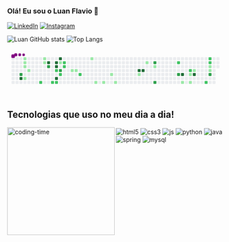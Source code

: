 ### Olá! Eu sou o Luan Flavio 👋

[![LinkedIn](https://img.shields.io/badge/LinkedIn-0077B5?style=for-the-badge&logo=linkedin&logoColor=white)](https://www.linkedin.com/in/luan-flavio-dev/)
[![Instagram](https://img.shields.io/badge/Instagram-E4405F?style=for-the-badge&logo=instagram&logoColor=white)](https://www.instagram.com/luan_bmenezes/)

![Luan GitHub stats](https://github-readme-stats.vercel.app/api?username=luan-flaviobr&show_icons=true&theme=synthwave)
![Top Langs](https://github-readme-stats.vercel.app/api/top-langs/?username=luan-flaviobr&layout=compact)

<svg viewBox="-16 -32 880 192" width="880" height="192" xmlns="http://www.w3.org/2000/svg"><style>@keyframes c0{71.64%{fill:var(--c3)}71.66%,to{fill:var(--ce)}}@keyframes c1{71.89%{fill:var(--c4)}71.91%,to{fill:var(--ce)}}@keyframes c2{1%{fill:var(--c1)}1.02%,to{fill:var(--ce)}}@keyframes c3{1.26%{fill:var(--c1)}1.28%,to{fill:var(--ce)}}@keyframes c4{1.51%{fill:var(--c1)}1.53%,to{fill:var(--ce)}}@keyframes c5{2.77%{fill:var(--c1)}2.79%,to{fill:var(--ce)}}@keyframes c6{2.02%{fill:var(--c1)}2.04%,to{fill:var(--ce)}}@keyframes c7{39.48%{fill:var(--c2)}39.5%,to{fill:var(--ce)}}@keyframes c8{5.31%{fill:var(--c1)}5.33%,to{fill:var(--ce)}}@keyframes c9{5.05%{fill:var(--c1)}5.07%,to{fill:var(--ce)}}@keyframes ca{76.7%{fill:var(--c4)}76.72%,to{fill:var(--ce)}}@keyframes cb{69.36%{fill:var(--c3)}69.38%,to{fill:var(--ce)}}@keyframes cc{37.71%{fill:var(--c2)}37.73%,to{fill:var(--ce)}}@keyframes cd{75.18%{fill:var(--c4)}75.2%,to{fill:var(--ce)}}@keyframes ce{74.93%{fill:var(--c4)}74.95%,to{fill:var(--ce)}}@keyframes cf{36.7%{fill:var(--c2)}36.72%,to{fill:var(--ce)}}@keyframes cg{74.17%{fill:var(--c4)}74.19%,to{fill:var(--ce)}}@keyframes ch{37.96%{fill:var(--c2)}37.98%,to{fill:var(--ce)}}@keyframes ci{75.69%{fill:var(--c4)}75.71%,to{fill:var(--ce)}}@keyframes cj{34.93%{fill:var(--c1)}34.95%,to{fill:var(--ce)}}@keyframes ck{68.34%{fill:var(--c3)}68.36%,to{fill:var(--ce)}}@keyframes cl{36.19%{fill:var(--c2)}36.21%,to{fill:var(--ce)}}@keyframes cm{34.67%{fill:var(--c2)}34.69%,to{fill:var(--ce)}}@keyframes cn{35.43%{fill:var(--c2)}35.45%,to{fill:var(--ce)}}@keyframes co{8.34%{fill:var(--c1)}8.36%,to{fill:var(--ce)}}@keyframes cp{8.6%{fill:var(--c1)}8.62%,to{fill:var(--ce)}}@keyframes cq{42.52%{fill:var(--c2)}42.54%,to{fill:var(--ce)}}@keyframes cr{10.37%{fill:var(--c1)}10.39%,to{fill:var(--ce)}}@keyframes cs{12.14%{fill:var(--c1)}12.16%,to{fill:var(--ce)}}@keyframes ct{12.65%{fill:var(--c1)}12.67%,to{fill:var(--ce)}}@keyframes cu{14.17%{fill:var(--c1)}14.19%,to{fill:var(--ce)}}@keyframes cv{13.41%{fill:var(--c1)}13.43%,to{fill:var(--ce)}}@keyframes cw{83.03%{fill:var(--c4)}83.05%,to{fill:var(--ce)}}@keyframes cx{16.45%{fill:var(--c1)}16.47%,to{fill:var(--ce)}}@keyframes cy{83.28%{fill:var(--c4)}83.3%,to{fill:var(--ce)}}@keyframes cz{17.71%{fill:var(--c1)}17.73%,to{fill:var(--ce)}}@keyframes c10{61.76%{fill:var(--c3)}61.78%,to{fill:var(--ce)}}@keyframes c11{18.47%{fill:var(--c1)}18.49%,to{fill:var(--ce)}}@keyframes c12{59.99%{fill:var(--c3)}60.01%,to{fill:var(--ce)}}@keyframes c13{49.61%{fill:var(--c2)}49.63%,to{fill:var(--ce)}}@keyframes c14{57.96%{fill:var(--c3)}57.98%,to{fill:var(--ce)}}@keyframes c15{86.07%{fill:var(--c4)}86.09%,to{fill:var(--ce)}}@keyframes c16{25.81%{fill:var(--c1)}25.83%,to{fill:var(--ce)}}@keyframes c17{50.88%{fill:var(--c2)}50.9%,to{fill:var(--ce)}}@keyframes c18{24.8%{fill:var(--c1)}24.82%,to{fill:var(--ce)}}@keyframes c19{25.31%{fill:var(--c1)}25.33%,to{fill:var(--ce)}}@keyframes c1a{21.26%{fill:var(--c1)}21.28%,to{fill:var(--ce)}}@keyframes c1b{86.83%{fill:var(--c4)}86.85%,to{fill:var(--ce)}}@keyframes c1c{54.67%{fill:var(--c2)}54.69%,to{fill:var(--ce)}}@keyframes c1d{52.9%{fill:var(--c2)}52.92%,to{fill:var(--ce)}}@keyframes c1e{52.65%{fill:var(--c2)}52.67%,to{fill:var(--ce)}}@keyframes c1f{22.52%{fill:var(--c1)}22.54%,to{fill:var(--ce)}}@keyframes c1g{22.27%{fill:var(--c1)}22.29%,to{fill:var(--ce)}}@keyframes c1h{55.43%{fill:var(--c3)}55.45%,to{fill:var(--ce)}}@keyframes u0{1%{transform:scale(0,1)}1.02%,1.26%{transform:scale(.04,1)}1.28%,1.51%{transform:scale(.09,1)}1.53%,2.02%{transform:scale(.13,1)}2.04%,2.77%{transform:scale(.17,1)}2.79%,5.05%{transform:scale(.22,1)}5.07%,5.31%{transform:scale(.26,1)}5.33%,8.34%{transform:scale(.3,1)}8.36%,8.6%{transform:scale(.35,1)}10.37%,8.62%{transform:scale(.39,1)}10.39%,12.14%{transform:scale(.43,1)}12.16%,12.65%{transform:scale(.48,1)}12.67%,13.41%{transform:scale(.52,1)}13.43%,14.17%{transform:scale(.57,1)}14.19%,16.45%{transform:scale(.61,1)}16.47%,17.71%{transform:scale(.65,1)}17.73%,18.47%{transform:scale(.7,1)}18.49%,21.26%{transform:scale(.74,1)}21.28%,22.27%{transform:scale(.78,1)}22.29%,22.52%{transform:scale(.83,1)}22.54%,24.8%{transform:scale(.87,1)}24.82%,25.31%{transform:scale(.91,1)}25.33%,25.81%{transform:scale(.96,1)}25.83%,to{transform:scale(1,1)}}@keyframes u1{34.67%{transform:scale(0,1)}34.69%,to{transform:scale(1,1)}}@keyframes u2{34.93%{transform:scale(0,1)}34.95%,to{transform:scale(1,1)}}@keyframes u3{35.43%{transform:scale(0,1)}35.45%,36.19%{transform:scale(.08,1)}36.21%,36.7%{transform:scale(.17,1)}36.72%,37.71%{transform:scale(.25,1)}37.73%,37.96%{transform:scale(.33,1)}37.98%,39.48%{transform:scale(.42,1)}39.5%,42.52%{transform:scale(.5,1)}42.54%,49.61%{transform:scale(.58,1)}49.63%,50.88%{transform:scale(.67,1)}50.9%,52.65%{transform:scale(.75,1)}52.67%,52.9%{transform:scale(.83,1)}52.92%,54.67%{transform:scale(.92,1)}54.69%,to{transform:scale(1,1)}}@keyframes u4{55.43%{transform:scale(0,1)}55.45%,57.96%{transform:scale(.14,1)}57.98%,59.99%{transform:scale(.29,1)}60.01%,61.76%{transform:scale(.43,1)}61.78%,68.34%{transform:scale(.57,1)}68.36%,69.36%{transform:scale(.71,1)}69.38%,71.64%{transform:scale(.86,1)}71.66%,to{transform:scale(1,1)}}@keyframes u5{71.89%{transform:scale(0,1)}71.91%,74.17%{transform:scale(.1,1)}74.19%,74.93%{transform:scale(.2,1)}74.95%,75.18%{transform:scale(.3,1)}75.2%,75.69%{transform:scale(.4,1)}75.71%,76.7%{transform:scale(.5,1)}76.72%,83.03%{transform:scale(.6,1)}83.05%,83.28%{transform:scale(.7,1)}83.3%,86.07%{transform:scale(.8,1)}86.09%,86.83%{transform:scale(.9,1)}86.85%,to{transform:scale(1,1)}}@keyframes s0{0%,99.75%{transform:translate(0,-16px)}.25%{transform:translate(0,0)}1.01%{transform:translate(48px,0)}1.52%{transform:translate(48px,32px)}1.77%{transform:translate(64px,32px)}2.03%{transform:translate(64px,48px)}2.28%{transform:translate(48px,48px)}2.78%{transform:translate(48px,80px)}4.05%{transform:translate(128px,80px)}5.32%{transform:translate(128px,0)}6.08%{transform:translate(176px,0)}6.33%{transform:translate(176px,-16px)}7.34%{transform:translate(240px,-16px)}8.35%{transform:translate(240px,48px)}9.62%{transform:translate(320px,48px)}10.38%{transform:translate(320px,0)}10.63%{transform:translate(336px,0)}12.15%{transform:translate(336px,96px)}13.42%{transform:translate(416px,96px)}13.92%{transform:translate(416px,64px)}14.18%{transform:translate(400px,64px)}14.43%{transform:translate(400px,48px)}15.95%{transform:translate(496px,48px)}16.2%{transform:translate(496px,64px)}16.96%{transform:translate(544px,64px)}17.72%{transform:translate(544px,16px)}17.97%{transform:translate(560px,16px)}18.23%{transform:translate(560px,32px)}21.01%{transform:translate(736px,32px)}21.27%,87.09%{transform:translate(736px,48px)}22.28%,52.15%,55.7%{transform:translate(800px,48px)}22.53%{transform:translate(800px,32px)}24.05%{transform:translate(704px,32px)}24.56%{transform:translate(704px,64px)}24.81%{transform:translate(720px,64px)}25.32%{transform:translate(720px,96px)}27.34%,60.25%{transform:translate(592px,96px)}27.59%{transform:translate(592px,80px)}33.42%{transform:translate(224px,80px)}34.43%{transform:translate(224px,16px)}34.94%,67.85%,75.44%{transform:translate(192px,16px)}35.19%,95.95%{transform:translate(192px,32px)}35.44%,95.7%{transform:translate(208px,32px)}35.95%{transform:translate(208px,64px)}36.46%{transform:translate(176px,64px)}36.71%{transform:translate(176px,48px)}36.96%,68.86%{transform:translate(160px,48px)}37.72%,38.73%{transform:translate(160px,96px)}37.97%{transform:translate(176px,96px)}38.23%{transform:translate(176px,112px)}38.48%{transform:translate(160px,112px)}39.49%{transform:translate(112px,96px)}39.75%{transform:translate(112px,80px)}40.51%{transform:translate(160px,80px)}40.76%{transform:translate(160px,64px)}48.61%{transform:translate(656px,64px)}48.86%{transform:translate(656px,48px)}49.11%,57.72%{transform:translate(672px,48px)}49.62%{transform:translate(672px,16px)}50.38%{transform:translate(720px,16px)}50.89%{transform:translate(720px,48px)}52.91%{transform:translate(800px,0)}53.16%{transform:translate(784px,0)}54.68%{transform:translate(784px,96px)}54.94%{transform:translate(800px,96px)}57.97%{transform:translate(672px,64px)}59.49%{transform:translate(576px,64px)}60%{transform:translate(576px,96px)}61.52%{transform:translate(592px,16px)}68.35%{transform:translate(192px,48px)}69.11%{transform:translate(160px,32px)}71.14%{transform:translate(32px,32px)}71.9%{transform:translate(32px,80px)}74.18%{transform:translate(176px,80px)}75.19%{transform:translate(176px,16px)}75.7%{transform:translate(192px,0)}76.46%{transform:translate(144px,0)}76.71%{transform:translate(144px,16px)}82.53%{transform:translate(512px,16px)}83.04%{transform:translate(512px,48px)}85.82%{transform:translate(688px,48px)}86.08%{transform:translate(688px,64px)}86.84%{transform:translate(736px,64px)}95.44%{transform:translate(208px,48px)}96.71%{transform:translate(192px,-16px)}}@keyframes s1{0%,99.75%{transform:translate(16px,-16px)}.25%{transform:translate(0,-16px)}.51%{transform:translate(0,0)}1.27%{transform:translate(48px,0)}1.77%{transform:translate(48px,32px)}2.03%{transform:translate(64px,32px)}2.28%{transform:translate(64px,48px)}2.53%{transform:translate(48px,48px)}3.04%{transform:translate(48px,80px)}4.3%{transform:translate(128px,80px)}5.57%{transform:translate(128px,0)}6.33%{transform:translate(176px,0)}6.58%{transform:translate(176px,-16px)}7.59%{transform:translate(240px,-16px)}8.61%{transform:translate(240px,48px)}9.87%{transform:translate(320px,48px)}10.63%{transform:translate(320px,0)}10.89%{transform:translate(336px,0)}12.41%{transform:translate(336px,96px)}13.67%{transform:translate(416px,96px)}14.18%{transform:translate(416px,64px)}14.43%{transform:translate(400px,64px)}14.68%{transform:translate(400px,48px)}16.2%{transform:translate(496px,48px)}16.46%{transform:translate(496px,64px)}17.22%{transform:translate(544px,64px)}17.97%{transform:translate(544px,16px)}18.23%{transform:translate(560px,16px)}18.48%{transform:translate(560px,32px)}21.27%{transform:translate(736px,32px)}21.52%,87.34%{transform:translate(736px,48px)}22.53%,52.41%,55.95%{transform:translate(800px,48px)}22.78%{transform:translate(800px,32px)}24.3%{transform:translate(704px,32px)}24.81%{transform:translate(704px,64px)}25.06%{transform:translate(720px,64px)}25.57%{transform:translate(720px,96px)}27.59%,60.51%{transform:translate(592px,96px)}27.85%{transform:translate(592px,80px)}33.67%{transform:translate(224px,80px)}34.68%{transform:translate(224px,16px)}35.19%,68.1%,75.7%{transform:translate(192px,16px)}35.44%,96.2%{transform:translate(192px,32px)}35.7%,95.95%{transform:translate(208px,32px)}36.2%{transform:translate(208px,64px)}36.71%{transform:translate(176px,64px)}36.96%{transform:translate(176px,48px)}37.22%,69.11%{transform:translate(160px,48px)}37.97%,38.99%{transform:translate(160px,96px)}38.23%{transform:translate(176px,96px)}38.48%{transform:translate(176px,112px)}38.73%{transform:translate(160px,112px)}39.75%{transform:translate(112px,96px)}40%{transform:translate(112px,80px)}40.76%{transform:translate(160px,80px)}41.01%{transform:translate(160px,64px)}48.86%{transform:translate(656px,64px)}49.11%{transform:translate(656px,48px)}49.37%,57.97%{transform:translate(672px,48px)}49.87%{transform:translate(672px,16px)}50.63%{transform:translate(720px,16px)}51.14%{transform:translate(720px,48px)}53.16%{transform:translate(800px,0)}53.42%{transform:translate(784px,0)}54.94%{transform:translate(784px,96px)}55.19%{transform:translate(800px,96px)}58.23%{transform:translate(672px,64px)}59.75%{transform:translate(576px,64px)}60.25%{transform:translate(576px,96px)}61.77%{transform:translate(592px,16px)}68.61%{transform:translate(192px,48px)}69.37%{transform:translate(160px,32px)}71.39%{transform:translate(32px,32px)}72.15%{transform:translate(32px,80px)}74.43%{transform:translate(176px,80px)}75.44%{transform:translate(176px,16px)}75.95%{transform:translate(192px,0)}76.71%{transform:translate(144px,0)}76.96%{transform:translate(144px,16px)}82.78%{transform:translate(512px,16px)}83.29%{transform:translate(512px,48px)}86.08%{transform:translate(688px,48px)}86.33%{transform:translate(688px,64px)}87.09%{transform:translate(736px,64px)}95.7%{transform:translate(208px,48px)}96.96%{transform:translate(192px,-16px)}}@keyframes s2{0%,99.75%{transform:translate(32px,-16px)}.51%{transform:translate(0,-16px)}.76%{transform:translate(0,0)}1.52%{transform:translate(48px,0)}2.03%{transform:translate(48px,32px)}2.28%{transform:translate(64px,32px)}2.53%{transform:translate(64px,48px)}2.78%{transform:translate(48px,48px)}3.29%{transform:translate(48px,80px)}4.56%{transform:translate(128px,80px)}5.82%{transform:translate(128px,0)}6.58%{transform:translate(176px,0)}6.84%{transform:translate(176px,-16px)}7.85%{transform:translate(240px,-16px)}8.86%{transform:translate(240px,48px)}10.13%{transform:translate(320px,48px)}10.89%{transform:translate(320px,0)}11.14%{transform:translate(336px,0)}12.66%{transform:translate(336px,96px)}13.92%{transform:translate(416px,96px)}14.43%{transform:translate(416px,64px)}14.68%{transform:translate(400px,64px)}14.94%{transform:translate(400px,48px)}16.46%{transform:translate(496px,48px)}16.71%{transform:translate(496px,64px)}17.47%{transform:translate(544px,64px)}18.23%{transform:translate(544px,16px)}18.48%{transform:translate(560px,16px)}18.73%{transform:translate(560px,32px)}21.52%{transform:translate(736px,32px)}21.77%,87.59%{transform:translate(736px,48px)}22.78%,52.66%,56.2%{transform:translate(800px,48px)}23.04%{transform:translate(800px,32px)}24.56%{transform:translate(704px,32px)}25.06%{transform:translate(704px,64px)}25.32%{transform:translate(720px,64px)}25.82%{transform:translate(720px,96px)}27.85%,60.76%{transform:translate(592px,96px)}28.1%{transform:translate(592px,80px)}33.92%{transform:translate(224px,80px)}34.94%{transform:translate(224px,16px)}35.44%,68.35%,75.95%{transform:translate(192px,16px)}35.7%,96.46%{transform:translate(192px,32px)}35.95%,96.2%{transform:translate(208px,32px)}36.46%{transform:translate(208px,64px)}36.96%{transform:translate(176px,64px)}37.22%{transform:translate(176px,48px)}37.47%,69.37%{transform:translate(160px,48px)}38.23%,39.24%{transform:translate(160px,96px)}38.48%{transform:translate(176px,96px)}38.73%{transform:translate(176px,112px)}38.99%{transform:translate(160px,112px)}40%{transform:translate(112px,96px)}40.25%{transform:translate(112px,80px)}41.01%{transform:translate(160px,80px)}41.27%{transform:translate(160px,64px)}49.11%{transform:translate(656px,64px)}49.37%{transform:translate(656px,48px)}49.62%,58.23%{transform:translate(672px,48px)}50.13%{transform:translate(672px,16px)}50.89%{transform:translate(720px,16px)}51.39%{transform:translate(720px,48px)}53.42%{transform:translate(800px,0)}53.67%{transform:translate(784px,0)}55.19%{transform:translate(784px,96px)}55.44%{transform:translate(800px,96px)}58.48%{transform:translate(672px,64px)}60%{transform:translate(576px,64px)}60.51%{transform:translate(576px,96px)}62.03%{transform:translate(592px,16px)}68.86%{transform:translate(192px,48px)}69.62%{transform:translate(160px,32px)}71.65%{transform:translate(32px,32px)}72.41%{transform:translate(32px,80px)}74.68%{transform:translate(176px,80px)}75.7%{transform:translate(176px,16px)}76.2%{transform:translate(192px,0)}76.96%{transform:translate(144px,0)}77.22%{transform:translate(144px,16px)}83.04%{transform:translate(512px,16px)}83.54%{transform:translate(512px,48px)}86.33%{transform:translate(688px,48px)}86.58%{transform:translate(688px,64px)}87.34%{transform:translate(736px,64px)}95.95%{transform:translate(208px,48px)}97.22%{transform:translate(192px,-16px)}}@keyframes s3{0%,99.75%{transform:translate(48px,-16px)}.76%{transform:translate(0,-16px)}1.01%{transform:translate(0,0)}1.77%{transform:translate(48px,0)}2.28%{transform:translate(48px,32px)}2.53%{transform:translate(64px,32px)}2.78%{transform:translate(64px,48px)}3.04%{transform:translate(48px,48px)}3.54%{transform:translate(48px,80px)}4.81%{transform:translate(128px,80px)}6.08%{transform:translate(128px,0)}6.84%{transform:translate(176px,0)}7.09%{transform:translate(176px,-16px)}8.1%{transform:translate(240px,-16px)}9.11%{transform:translate(240px,48px)}10.38%{transform:translate(320px,48px)}11.14%{transform:translate(320px,0)}11.39%{transform:translate(336px,0)}12.91%{transform:translate(336px,96px)}14.18%{transform:translate(416px,96px)}14.68%{transform:translate(416px,64px)}14.94%{transform:translate(400px,64px)}15.19%{transform:translate(400px,48px)}16.71%{transform:translate(496px,48px)}16.96%{transform:translate(496px,64px)}17.72%{transform:translate(544px,64px)}18.48%{transform:translate(544px,16px)}18.73%{transform:translate(560px,16px)}18.99%{transform:translate(560px,32px)}21.77%{transform:translate(736px,32px)}22.03%,87.85%{transform:translate(736px,48px)}23.04%,52.91%,56.46%{transform:translate(800px,48px)}23.29%{transform:translate(800px,32px)}24.81%{transform:translate(704px,32px)}25.32%{transform:translate(704px,64px)}25.57%{transform:translate(720px,64px)}26.08%{transform:translate(720px,96px)}28.1%,61.01%{transform:translate(592px,96px)}28.35%{transform:translate(592px,80px)}34.18%{transform:translate(224px,80px)}35.19%{transform:translate(224px,16px)}35.7%,68.61%,76.2%{transform:translate(192px,16px)}35.95%,96.71%{transform:translate(192px,32px)}36.2%,96.46%{transform:translate(208px,32px)}36.71%{transform:translate(208px,64px)}37.22%{transform:translate(176px,64px)}37.47%{transform:translate(176px,48px)}37.72%,69.62%{transform:translate(160px,48px)}38.48%,39.49%{transform:translate(160px,96px)}38.73%{transform:translate(176px,96px)}38.99%{transform:translate(176px,112px)}39.24%{transform:translate(160px,112px)}40.25%{transform:translate(112px,96px)}40.51%{transform:translate(112px,80px)}41.27%{transform:translate(160px,80px)}41.52%{transform:translate(160px,64px)}49.37%{transform:translate(656px,64px)}49.62%{transform:translate(656px,48px)}49.87%,58.48%{transform:translate(672px,48px)}50.38%{transform:translate(672px,16px)}51.14%{transform:translate(720px,16px)}51.65%{transform:translate(720px,48px)}53.67%{transform:translate(800px,0)}53.92%{transform:translate(784px,0)}55.44%{transform:translate(784px,96px)}55.7%{transform:translate(800px,96px)}58.73%{transform:translate(672px,64px)}60.25%{transform:translate(576px,64px)}60.76%{transform:translate(576px,96px)}62.28%{transform:translate(592px,16px)}69.11%{transform:translate(192px,48px)}69.87%{transform:translate(160px,32px)}71.9%{transform:translate(32px,32px)}72.66%{transform:translate(32px,80px)}74.94%{transform:translate(176px,80px)}75.95%{transform:translate(176px,16px)}76.46%{transform:translate(192px,0)}77.22%{transform:translate(144px,0)}77.47%{transform:translate(144px,16px)}83.29%{transform:translate(512px,16px)}83.8%{transform:translate(512px,48px)}86.58%{transform:translate(688px,48px)}86.84%{transform:translate(688px,64px)}87.59%{transform:translate(736px,64px)}96.2%{transform:translate(208px,48px)}97.47%{transform:translate(192px,-16px)}}:root{--cb:#1b1f230a;--cs:purple;--ce:#ebedf0;--c0:#ebedf0;--c1:#9be9a8;--c2:#40c463;--c3:#30a14e;--c4:#216e39}@media (prefers-color-scheme:dark){:root{--cb:#1b1f230a;--cs:purple;--ce:#161b22;--c1:#01311f;--c2:#034525;--c3:#0f6d31;--c4:#00c647}}.c{shape-rendering:geometricPrecision;rx:2;ry:2;fill:var(--ce);stroke-width:1px;stroke:var(--cb);animation:none 39500ms linear infinite}.c.c0{fill:var(--c3);animation-name:c0}.c.c1{fill:var(--c4);animation-name:c1}.c.c2,.c.c3{fill:var(--c1);animation-name:c2}.c.c3{animation-name:c3}.c.c4,.c.c5,.c.c6{fill:var(--c1);animation-name:c4}.c.c5,.c.c6{animation-name:c5}.c.c6{animation-name:c6}.c.c7{fill:var(--c2);animation-name:c7}.c.c8,.c.c9{fill:var(--c1);animation-name:c8}.c.c9{animation-name:c9}.c.ca{fill:var(--c4);animation-name:ca}.c.cb{fill:var(--c3);animation-name:cb}.c.cc{fill:var(--c2);animation-name:cc}.c.cd,.c.ce{fill:var(--c4);animation-name:cd}.c.ce{animation-name:ce}.c.cf{fill:var(--c2);animation-name:cf}.c.cg{fill:var(--c4);animation-name:cg}.c.ch{fill:var(--c2);animation-name:ch}.c.ci{fill:var(--c4);animation-name:ci}.c.cj{fill:var(--c1);animation-name:cj}.c.ck{fill:var(--c3);animation-name:ck}.c.cl,.c.cm,.c.cn{fill:var(--c2);animation-name:cl}.c.cm,.c.cn{animation-name:cm}.c.cn{animation-name:cn}.c.co,.c.cp{fill:var(--c1);animation-name:co}.c.cp{animation-name:cp}.c.cq{fill:var(--c2);animation-name:cq}.c.cr,.c.cs{fill:var(--c1);animation-name:cr}.c.cs{animation-name:cs}.c.ct,.c.cu,.c.cv{fill:var(--c1);animation-name:ct}.c.cu,.c.cv{animation-name:cu}.c.cv{animation-name:cv}.c.cw{fill:var(--c4);animation-name:cw}.c.cx{fill:var(--c1);animation-name:cx}.c.cy{fill:var(--c4);animation-name:cy}.c.cz{fill:var(--c1);animation-name:cz}.c.c10{fill:var(--c3);animation-name:c10}.c.c11{fill:var(--c1);animation-name:c11}.c.c12{fill:var(--c3);animation-name:c12}.c.c13{fill:var(--c2);animation-name:c13}.c.c14{fill:var(--c3);animation-name:c14}.c.c15{fill:var(--c4);animation-name:c15}.c.c16{fill:var(--c1);animation-name:c16}.c.c17{fill:var(--c2);animation-name:c17}.c.c18,.c.c19,.c.c1a{fill:var(--c1);animation-name:c18}.c.c19,.c.c1a{animation-name:c19}.c.c1a{animation-name:c1a}.c.c1b{fill:var(--c4);animation-name:c1b}.c.c1c,.c.c1d,.c.c1e{fill:var(--c2);animation-name:c1c}.c.c1d,.c.c1e{animation-name:c1d}.c.c1e{animation-name:c1e}.c.c1f,.c.c1g{fill:var(--c1);animation-name:c1f}.c.c1g{animation-name:c1g}.c.c1h{fill:var(--c3);animation-name:c1h}.s,.u{animation:none linear 39500ms infinite}.u,.u.u0{transform-origin:0 0}.u{transform:scale(0,1)}.u.u0{fill:var(--c1);animation-name:u0}.u.u1{fill:var(--c2);animation-name:u1;transform-origin:361.2px 0}.u.u2{fill:var(--c1);animation-name:u2;transform-origin:376.9px 0}.u.u3{fill:var(--c2);animation-name:u3;transform-origin:392.6px 0}.u.u4{fill:var(--c3);animation-name:u4;transform-origin:581px 0}.u.u5{fill:var(--c4);animation-name:u5;transform-origin:691px 0}.s{shape-rendering:geometricPrecision;fill:var(--cs)}.s.s0{transform:translate(0,-16px);animation-name:s0}.s.s1{transform:translate(16px,-16px);animation-name:s1}.s.s2{transform:translate(32px,-16px);animation-name:s2}.s.s3{transform:translate(48px,-16px);animation-name:s3}</style><rect class="c" x="2" y="2" width="12" height="12"/><rect class="c" x="2" y="18" width="12" height="12"/><rect class="c" x="2" y="34" width="12" height="12"/><rect class="c" x="2" y="50" width="12" height="12"/><rect class="c" x="2" y="66" width="12" height="12"/><rect class="c" x="2" y="82" width="12" height="12"/><rect class="c" x="2" y="98" width="12" height="12"/><rect class="c" x="18" y="2" width="12" height="12"/><rect class="c" x="18" y="18" width="12" height="12"/><rect class="c" x="18" y="34" width="12" height="12"/><rect class="c" x="18" y="50" width="12" height="12"/><rect class="c" x="18" y="66" width="12" height="12"/><rect class="c" x="18" y="82" width="12" height="12"/><rect class="c" x="18" y="98" width="12" height="12"/><rect class="c" x="34" y="2" width="12" height="12"/><rect class="c" x="34" y="18" width="12" height="12"/><rect class="c" x="34" y="34" width="12" height="12"/><rect class="c" x="34" y="50" width="12" height="12"/><rect class="c c0" x="34" y="66" width="12" height="12"/><rect class="c c1" x="34" y="82" width="12" height="12"/><rect class="c" x="34" y="98" width="12" height="12"/><rect class="c c2" x="50" y="2" width="12" height="12"/><rect class="c c3" x="50" y="18" width="12" height="12"/><rect class="c c4" x="50" y="34" width="12" height="12"/><rect class="c" x="50" y="50" width="12" height="12"/><rect class="c" x="50" y="66" width="12" height="12"/><rect class="c c5" x="50" y="82" width="12" height="12"/><rect class="c" x="50" y="98" width="12" height="12"/><rect class="c" x="66" y="2" width="12" height="12"/><rect class="c" x="66" y="18" width="12" height="12"/><rect class="c" x="66" y="34" width="12" height="12"/><rect class="c c6" x="66" y="50" width="12" height="12"/><rect class="c" x="66" y="66" width="12" height="12"/><rect class="c" x="66" y="82" width="12" height="12"/><rect class="c" x="66" y="98" width="12" height="12"/><rect class="c" x="82" y="2" width="12" height="12"/><rect class="c" x="82" y="18" width="12" height="12"/><rect class="c" x="82" y="34" width="12" height="12"/><rect class="c" x="82" y="50" width="12" height="12"/><rect class="c" x="82" y="66" width="12" height="12"/><rect class="c" x="82" y="82" width="12" height="12"/><rect class="c" x="82" y="98" width="12" height="12"/><rect class="c" x="98" y="2" width="12" height="12"/><rect class="c" x="98" y="18" width="12" height="12"/><rect class="c" x="98" y="34" width="12" height="12"/><rect class="c" x="98" y="50" width="12" height="12"/><rect class="c" x="98" y="66" width="12" height="12"/><rect class="c" x="98" y="82" width="12" height="12"/><rect class="c" x="98" y="98" width="12" height="12"/><rect class="c" x="114" y="2" width="12" height="12"/><rect class="c" x="114" y="18" width="12" height="12"/><rect class="c" x="114" y="34" width="12" height="12"/><rect class="c" x="114" y="50" width="12" height="12"/><rect class="c" x="114" y="66" width="12" height="12"/><rect class="c" x="114" y="82" width="12" height="12"/><rect class="c c7" x="114" y="98" width="12" height="12"/><rect class="c c8" x="130" y="2" width="12" height="12"/><rect class="c c9" x="130" y="18" width="12" height="12"/><rect class="c" x="130" y="34" width="12" height="12"/><rect class="c" x="130" y="50" width="12" height="12"/><rect class="c" x="130" y="66" width="12" height="12"/><rect class="c" x="130" y="82" width="12" height="12"/><rect class="c" x="130" y="98" width="12" height="12"/><rect class="c" x="146" y="2" width="12" height="12"/><rect class="c ca" x="146" y="18" width="12" height="12"/><rect class="c cb" x="146" y="34" width="12" height="12"/><rect class="c" x="146" y="50" width="12" height="12"/><rect class="c" x="146" y="66" width="12" height="12"/><rect class="c" x="146" y="82" width="12" height="12"/><rect class="c" x="146" y="98" width="12" height="12"/><rect class="c" x="162" y="2" width="12" height="12"/><rect class="c" x="162" y="18" width="12" height="12"/><rect class="c" x="162" y="34" width="12" height="12"/><rect class="c" x="162" y="50" width="12" height="12"/><rect class="c" x="162" y="66" width="12" height="12"/><rect class="c" x="162" y="82" width="12" height="12"/><rect class="c cc" x="162" y="98" width="12" height="12"/><rect class="c" x="178" y="2" width="12" height="12"/><rect class="c cd" x="178" y="18" width="12" height="12"/><rect class="c ce" x="178" y="34" width="12" height="12"/><rect class="c cf" x="178" y="50" width="12" height="12"/><rect class="c" x="178" y="66" width="12" height="12"/><rect class="c cg" x="178" y="82" width="12" height="12"/><rect class="c ch" x="178" y="98" width="12" height="12"/><rect class="c ci" x="194" y="2" width="12" height="12"/><rect class="c cj" x="194" y="18" width="12" height="12"/><rect class="c" x="194" y="34" width="12" height="12"/><rect class="c ck" x="194" y="50" width="12" height="12"/><rect class="c cl" x="194" y="66" width="12" height="12"/><rect class="c" x="194" y="82" width="12" height="12"/><rect class="c" x="194" y="98" width="12" height="12"/><rect class="c" x="210" y="2" width="12" height="12"/><rect class="c cm" x="210" y="18" width="12" height="12"/><rect class="c cn" x="210" y="34" width="12" height="12"/><rect class="c" x="210" y="50" width="12" height="12"/><rect class="c" x="210" y="66" width="12" height="12"/><rect class="c" x="210" y="82" width="12" height="12"/><rect class="c" x="210" y="98" width="12" height="12"/><rect class="c" x="226" y="2" width="12" height="12"/><rect class="c" x="226" y="18" width="12" height="12"/><rect class="c" x="226" y="34" width="12" height="12"/><rect class="c" x="226" y="50" width="12" height="12"/><rect class="c" x="226" y="66" width="12" height="12"/><rect class="c" x="226" y="82" width="12" height="12"/><rect class="c" x="226" y="98" width="12" height="12"/><rect class="c" x="242" y="2" width="12" height="12"/><rect class="c" x="242" y="18" width="12" height="12"/><rect class="c" x="242" y="34" width="12" height="12"/><rect class="c co" x="242" y="50" width="12" height="12"/><rect class="c" x="242" y="66" width="12" height="12"/><rect class="c" x="242" y="82" width="12" height="12"/><rect class="c" x="242" y="98" width="12" height="12"/><rect class="c" x="258" y="2" width="12" height="12"/><rect class="c" x="258" y="18" width="12" height="12"/><rect class="c" x="258" y="34" width="12" height="12"/><rect class="c cp" x="258" y="50" width="12" height="12"/><rect class="c" x="258" y="66" width="12" height="12"/><rect class="c" x="258" y="82" width="12" height="12"/><rect class="c" x="258" y="98" width="12" height="12"/><rect class="c" x="274" y="2" width="12" height="12"/><rect class="c" x="274" y="18" width="12" height="12"/><rect class="c" x="274" y="34" width="12" height="12"/><rect class="c" x="274" y="50" width="12" height="12"/><rect class="c cq" x="274" y="66" width="12" height="12"/><rect class="c" x="274" y="82" width="12" height="12"/><rect class="c" x="274" y="98" width="12" height="12"/><rect class="c" x="290" y="2" width="12" height="12"/><rect class="c" x="290" y="18" width="12" height="12"/><rect class="c" x="290" y="34" width="12" height="12"/><rect class="c" x="290" y="50" width="12" height="12"/><rect class="c" x="290" y="66" width="12" height="12"/><rect class="c" x="290" y="82" width="12" height="12"/><rect class="c" x="290" y="98" width="12" height="12"/><rect class="c" x="306" y="2" width="12" height="12"/><rect class="c" x="306" y="18" width="12" height="12"/><rect class="c" x="306" y="34" width="12" height="12"/><rect class="c" x="306" y="50" width="12" height="12"/><rect class="c" x="306" y="66" width="12" height="12"/><rect class="c" x="306" y="82" width="12" height="12"/><rect class="c" x="306" y="98" width="12" height="12"/><rect class="c cr" x="322" y="2" width="12" height="12"/><rect class="c" x="322" y="18" width="12" height="12"/><rect class="c" x="322" y="34" width="12" height="12"/><rect class="c" x="322" y="50" width="12" height="12"/><rect class="c" x="322" y="66" width="12" height="12"/><rect class="c" x="322" y="82" width="12" height="12"/><rect class="c" x="322" y="98" width="12" height="12"/><rect class="c" x="338" y="2" width="12" height="12"/><rect class="c" x="338" y="18" width="12" height="12"/><rect class="c" x="338" y="34" width="12" height="12"/><rect class="c" x="338" y="50" width="12" height="12"/><rect class="c" x="338" y="66" width="12" height="12"/><rect class="c" x="338" y="82" width="12" height="12"/><rect class="c cs" x="338" y="98" width="12" height="12"/><rect class="c" x="354" y="2" width="12" height="12"/><rect class="c" x="354" y="18" width="12" height="12"/><rect class="c" x="354" y="34" width="12" height="12"/><rect class="c" x="354" y="50" width="12" height="12"/><rect class="c" x="354" y="66" width="12" height="12"/><rect class="c" x="354" y="82" width="12" height="12"/><rect class="c" x="354" y="98" width="12" height="12"/><rect class="c" x="370" y="2" width="12" height="12"/><rect class="c" x="370" y="18" width="12" height="12"/><rect class="c" x="370" y="34" width="12" height="12"/><rect class="c" x="370" y="50" width="12" height="12"/><rect class="c" x="370" y="66" width="12" height="12"/><rect class="c" x="370" y="82" width="12" height="12"/><rect class="c ct" x="370" y="98" width="12" height="12"/><rect class="c" x="386" y="2" width="12" height="12"/><rect class="c" x="386" y="18" width="12" height="12"/><rect class="c" x="386" y="34" width="12" height="12"/><rect class="c" x="386" y="50" width="12" height="12"/><rect class="c" x="386" y="66" width="12" height="12"/><rect class="c" x="386" y="82" width="12" height="12"/><rect class="c" x="386" y="98" width="12" height="12"/><rect class="c" x="402" y="2" width="12" height="12"/><rect class="c" x="402" y="18" width="12" height="12"/><rect class="c" x="402" y="34" width="12" height="12"/><rect class="c" x="402" y="50" width="12" height="12"/><rect class="c cu" x="402" y="66" width="12" height="12"/><rect class="c" x="402" y="82" width="12" height="12"/><rect class="c" x="402" y="98" width="12" height="12"/><rect class="c" x="418" y="2" width="12" height="12"/><rect class="c" x="418" y="18" width="12" height="12"/><rect class="c" x="418" y="34" width="12" height="12"/><rect class="c" x="418" y="50" width="12" height="12"/><rect class="c" x="418" y="66" width="12" height="12"/><rect class="c" x="418" y="82" width="12" height="12"/><rect class="c cv" x="418" y="98" width="12" height="12"/><rect class="c" x="434" y="2" width="12" height="12"/><rect class="c" x="434" y="18" width="12" height="12"/><rect class="c" x="434" y="34" width="12" height="12"/><rect class="c" x="434" y="50" width="12" height="12"/><rect class="c" x="434" y="66" width="12" height="12"/><rect class="c" x="434" y="82" width="12" height="12"/><rect class="c" x="434" y="98" width="12" height="12"/><rect class="c" x="450" y="2" width="12" height="12"/><rect class="c" x="450" y="18" width="12" height="12"/><rect class="c" x="450" y="34" width="12" height="12"/><rect class="c" x="450" y="50" width="12" height="12"/><rect class="c" x="450" y="66" width="12" height="12"/><rect class="c" x="450" y="82" width="12" height="12"/><rect class="c" x="450" y="98" width="12" height="12"/><rect class="c" x="466" y="2" width="12" height="12"/><rect class="c" x="466" y="18" width="12" height="12"/><rect class="c" x="466" y="34" width="12" height="12"/><rect class="c" x="466" y="50" width="12" height="12"/><rect class="c" x="466" y="66" width="12" height="12"/><rect class="c" x="466" y="82" width="12" height="12"/><rect class="c" x="466" y="98" width="12" height="12"/><rect class="c" x="482" y="2" width="12" height="12"/><rect class="c" x="482" y="18" width="12" height="12"/><rect class="c" x="482" y="34" width="12" height="12"/><rect class="c" x="482" y="50" width="12" height="12"/><rect class="c" x="482" y="66" width="12" height="12"/><rect class="c" x="482" y="82" width="12" height="12"/><rect class="c" x="482" y="98" width="12" height="12"/><rect class="c" x="498" y="2" width="12" height="12"/><rect class="c" x="498" y="18" width="12" height="12"/><rect class="c" x="498" y="34" width="12" height="12"/><rect class="c" x="498" y="50" width="12" height="12"/><rect class="c" x="498" y="66" width="12" height="12"/><rect class="c" x="498" y="82" width="12" height="12"/><rect class="c" x="498" y="98" width="12" height="12"/><rect class="c" x="514" y="2" width="12" height="12"/><rect class="c" x="514" y="18" width="12" height="12"/><rect class="c" x="514" y="34" width="12" height="12"/><rect class="c cw" x="514" y="50" width="12" height="12"/><rect class="c cx" x="514" y="66" width="12" height="12"/><rect class="c" x="514" y="82" width="12" height="12"/><rect class="c" x="514" y="98" width="12" height="12"/><rect class="c" x="530" y="2" width="12" height="12"/><rect class="c" x="530" y="18" width="12" height="12"/><rect class="c" x="530" y="34" width="12" height="12"/><rect class="c cy" x="530" y="50" width="12" height="12"/><rect class="c" x="530" y="66" width="12" height="12"/><rect class="c" x="530" y="82" width="12" height="12"/><rect class="c" x="530" y="98" width="12" height="12"/><rect class="c" x="546" y="2" width="12" height="12"/><rect class="c cz" x="546" y="18" width="12" height="12"/><rect class="c" x="546" y="34" width="12" height="12"/><rect class="c" x="546" y="50" width="12" height="12"/><rect class="c" x="546" y="66" width="12" height="12"/><rect class="c" x="546" y="82" width="12" height="12"/><rect class="c" x="546" y="98" width="12" height="12"/><rect class="c" x="562" y="2" width="12" height="12"/><rect class="c" x="562" y="18" width="12" height="12"/><rect class="c" x="562" y="34" width="12" height="12"/><rect class="c" x="562" y="50" width="12" height="12"/><rect class="c" x="562" y="66" width="12" height="12"/><rect class="c" x="562" y="82" width="12" height="12"/><rect class="c" x="562" y="98" width="12" height="12"/><rect class="c" x="578" y="2" width="12" height="12"/><rect class="c c10" x="578" y="18" width="12" height="12"/><rect class="c c11" x="578" y="34" width="12" height="12"/><rect class="c" x="578" y="50" width="12" height="12"/><rect class="c" x="578" y="66" width="12" height="12"/><rect class="c" x="578" y="82" width="12" height="12"/><rect class="c c12" x="578" y="98" width="12" height="12"/><rect class="c" x="594" y="2" width="12" height="12"/><rect class="c" x="594" y="18" width="12" height="12"/><rect class="c" x="594" y="34" width="12" height="12"/><rect class="c" x="594" y="50" width="12" height="12"/><rect class="c" x="594" y="66" width="12" height="12"/><rect class="c" x="594" y="82" width="12" height="12"/><rect class="c" x="594" y="98" width="12" height="12"/><rect class="c" x="610" y="2" width="12" height="12"/><rect class="c" x="610" y="18" width="12" height="12"/><rect class="c" x="610" y="34" width="12" height="12"/><rect class="c" x="610" y="50" width="12" height="12"/><rect class="c" x="610" y="66" width="12" height="12"/><rect class="c" x="610" y="82" width="12" height="12"/><rect class="c" x="610" y="98" width="12" height="12"/><rect class="c" x="626" y="2" width="12" height="12"/><rect class="c" x="626" y="18" width="12" height="12"/><rect class="c" x="626" y="34" width="12" height="12"/><rect class="c" x="626" y="50" width="12" height="12"/><rect class="c" x="626" y="66" width="12" height="12"/><rect class="c" x="626" y="82" width="12" height="12"/><rect class="c" x="626" y="98" width="12" height="12"/><rect class="c" x="642" y="2" width="12" height="12"/><rect class="c" x="642" y="18" width="12" height="12"/><rect class="c" x="642" y="34" width="12" height="12"/><rect class="c" x="642" y="50" width="12" height="12"/><rect class="c" x="642" y="66" width="12" height="12"/><rect class="c" x="642" y="82" width="12" height="12"/><rect class="c" x="642" y="98" width="12" height="12"/><rect class="c" x="658" y="2" width="12" height="12"/><rect class="c" x="658" y="18" width="12" height="12"/><rect class="c" x="658" y="34" width="12" height="12"/><rect class="c" x="658" y="50" width="12" height="12"/><rect class="c" x="658" y="66" width="12" height="12"/><rect class="c" x="658" y="82" width="12" height="12"/><rect class="c" x="658" y="98" width="12" height="12"/><rect class="c" x="674" y="2" width="12" height="12"/><rect class="c c13" x="674" y="18" width="12" height="12"/><rect class="c" x="674" y="34" width="12" height="12"/><rect class="c" x="674" y="50" width="12" height="12"/><rect class="c c14" x="674" y="66" width="12" height="12"/><rect class="c" x="674" y="82" width="12" height="12"/><rect class="c" x="674" y="98" width="12" height="12"/><rect class="c" x="690" y="2" width="12" height="12"/><rect class="c" x="690" y="18" width="12" height="12"/><rect class="c" x="690" y="34" width="12" height="12"/><rect class="c" x="690" y="50" width="12" height="12"/><rect class="c c15" x="690" y="66" width="12" height="12"/><rect class="c" x="690" y="82" width="12" height="12"/><rect class="c c16" x="690" y="98" width="12" height="12"/><rect class="c" x="706" y="2" width="12" height="12"/><rect class="c" x="706" y="18" width="12" height="12"/><rect class="c" x="706" y="34" width="12" height="12"/><rect class="c" x="706" y="50" width="12" height="12"/><rect class="c" x="706" y="66" width="12" height="12"/><rect class="c" x="706" y="82" width="12" height="12"/><rect class="c" x="706" y="98" width="12" height="12"/><rect class="c" x="722" y="2" width="12" height="12"/><rect class="c" x="722" y="18" width="12" height="12"/><rect class="c" x="722" y="34" width="12" height="12"/><rect class="c c17" x="722" y="50" width="12" height="12"/><rect class="c c18" x="722" y="66" width="12" height="12"/><rect class="c" x="722" y="82" width="12" height="12"/><rect class="c c19" x="722" y="98" width="12" height="12"/><rect class="c" x="738" y="2" width="12" height="12"/><rect class="c" x="738" y="18" width="12" height="12"/><rect class="c" x="738" y="34" width="12" height="12"/><rect class="c c1a" x="738" y="50" width="12" height="12"/><rect class="c c1b" x="738" y="66" width="12" height="12"/><rect class="c" x="738" y="82" width="12" height="12"/><rect class="c" x="738" y="98" width="12" height="12"/><rect class="c" x="754" y="2" width="12" height="12"/><rect class="c" x="754" y="18" width="12" height="12"/><rect class="c" x="754" y="34" width="12" height="12"/><rect class="c" x="754" y="50" width="12" height="12"/><rect class="c" x="754" y="66" width="12" height="12"/><rect class="c" x="754" y="82" width="12" height="12"/><rect class="c" x="754" y="98" width="12" height="12"/><rect class="c" x="770" y="2" width="12" height="12"/><rect class="c" x="770" y="18" width="12" height="12"/><rect class="c" x="770" y="34" width="12" height="12"/><rect class="c" x="770" y="50" width="12" height="12"/><rect class="c" x="770" y="66" width="12" height="12"/><rect class="c" x="770" y="82" width="12" height="12"/><rect class="c" x="770" y="98" width="12" height="12"/><rect class="c" x="786" y="2" width="12" height="12"/><rect class="c" x="786" y="18" width="12" height="12"/><rect class="c" x="786" y="34" width="12" height="12"/><rect class="c" x="786" y="50" width="12" height="12"/><rect class="c" x="786" y="66" width="12" height="12"/><rect class="c" x="786" y="82" width="12" height="12"/><rect class="c c1c" x="786" y="98" width="12" height="12"/><rect class="c c1d" x="802" y="2" width="12" height="12"/><rect class="c c1e" x="802" y="18" width="12" height="12"/><rect class="c c1f" x="802" y="34" width="12" height="12"/><rect class="c c1g" x="802" y="50" width="12" height="12"/><rect class="c c1h" x="802" y="66" width="12" height="12"/><rect class="c" x="802" y="82" width="12" height="12"/><rect class="c" x="802" y="98" width="12" height="12"/><rect class="c" x="818" y="2" width="12" height="12"/><rect class="c" x="818" y="18" width="12" height="12"/><rect class="c" x="818" y="34" width="12" height="12"/><rect class="c" x="818" y="50" width="12" height="12"/><rect class="c" x="818" y="66" width="12" height="12"/><rect class="c" x="818" y="82" width="12" height="12"/><rect class="c" x="818" y="98" width="12" height="12"/><rect class="c" x="834" y="2" width="12" height="12"/><rect class="c" x="834" y="18" width="12" height="12"/><rect class="c" x="834" y="34" width="12" height="12"/><rect class="u u0" height="12" width="361.8" x="0.0" y="144"/><rect class="u u1" height="12" width="16.3" x="361.2" y="144"/><rect class="u u2" height="12" width="16.3" x="376.9" y="144"/><rect class="u u3" height="12" width="189.0" x="392.6" y="144"/><rect class="u u4" height="12" width="110.5" x="581.0" y="144"/><rect class="u u5" height="12" width="157.6" x="691.0" y="144"/><rect class="s s0" x="0.8" y="0.8" width="14.4" height="14.4" rx="4.5" ry="4.5"/><rect class="s s1" x="1.8" y="1.8" width="12.3" height="12.3" rx="4.1" ry="4.1"/><rect class="s s2" x="2.6" y="2.6" width="10.8" height="10.8" rx="3.6" ry="3.6"/><rect class="s s3" x="3.0" y="3.0" width="9.9" height="9.9" rx="3.3" ry="3.3"/></svg>


## Tecnologias que uso no meu dia a dia!

<div style="display: inline-block">
    <img align="left" height="250" alt="coding-time" src="">
    <img align="center" alt="html5" src="https://img.shields.io/badge/HTML5-E34F26?style=for-the-badge&logo=html5&logoColor=white"></img>
    <img align="center" alt="css3" src="https://img.shields.io/badge/CSS3-1572B6?style=for-the-badge&logo=css3&logoColor=white"></img>
    <img align="center" alt="js" src="https://img.shields.io/badge/JavaScript-323330?style=for-the-badge&logo=javascript&logoColor=F7DF1E"></img>
    <img align="center" alt="python" src="https://img.shields.io/badge/Python-14354C?style=for-the-badge&logo=python&logoColor=white"></img>
    <img align="center" alt="java" src="https://img.shields.io/badge/Java-ED8B00?style=for-the-badge&logo=openjdk&logoColor=white"></img>
    <img align="center" alt="spring" src="https://img.shields.io/badge/Spring-6DB33F?style=for-the-badge&logo=spring&logoColor=white"></img>
    <img align="center" alt="mysql" src="https://img.shields.io/badge/MySQL-00000F?style=for-the-badge&logo=mysql&logoColor=white"></img>
</div>
